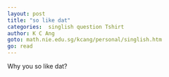 ```yaml
---
layout: post
title: "so like dat"
categories:  singlish question Tshirt
author: K C Ang
goto: math.nie.edu.sg/kcang/personal/singlish.htm
go: read
---
```

Why you so like dat?
